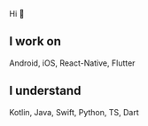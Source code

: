 Hi 👋
## I work on
Android, iOS, React-Native, Flutter
## I understand
Kotlin, Java, Swift, Python, TS, Dart
